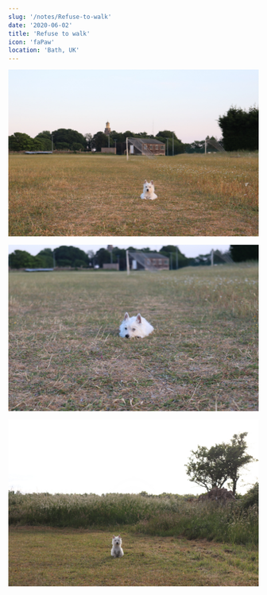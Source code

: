 ```yaml
---
slug: '/notes/Refuse-to-walk'
date: '2020-06-02'
title: 'Refuse to walk'
icon: 'faPaw'
location: 'Bath, UK'
---
```


![Westie](./figure1.jpeg)

![Westie](./figure2.jpeg)

![Westie](./figure3.jpeg)
